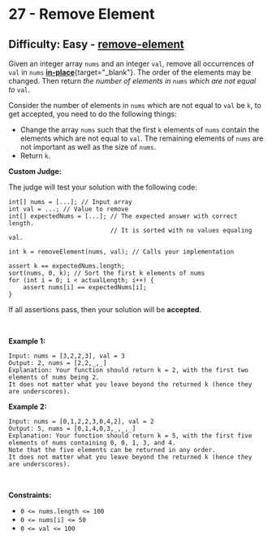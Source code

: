 # 27 - Remove Element

## Difficulty: Easy - [remove-element](https://leetcode.com/problems/remove-element/)

Given an integer array `nums` and an integer `val`, remove all
occurrences of `val` in `nums`
[**in-place**](https://en.wikipedia.org/wiki/In-place_algorithm){target="_blank"}.
The order of the elements may be changed. Then return *the number of
elements in* `nums` *which are not equal to* `val`.

Consider the number of elements in `nums` which are not equal to `val`
be `k`, to get accepted, you need to do the following things:

-   Change the array `nums` such that the first `k` elements of `nums`
    contain the elements which are not equal to `val`. The remaining
    elements of `nums` are not important as well as the size of `nums`.
-   Return `k`.

**Custom Judge:**

The judge will test your solution with the following code:

    int[] nums = [...]; // Input array
    int val = ...; // Value to remove
    int[] expectedNums = [...]; // The expected answer with correct length.
                                // It is sorted with no values equaling val.

    int k = removeElement(nums, val); // Calls your implementation

    assert k == expectedNums.length;
    sort(nums, 0, k); // Sort the first k elements of nums
    for (int i = 0; i < actualLength; i++) {
        assert nums[i] == expectedNums[i];
    }

If all assertions pass, then your solution will be **accepted**.

 

**Example 1:**

    Input: nums = [3,2,2,3], val = 3
    Output: 2, nums = [2,2,_,_]
    Explanation: Your function should return k = 2, with the first two elements of nums being 2.
    It does not matter what you leave beyond the returned k (hence they are underscores).

**Example 2:**

    Input: nums = [0,1,2,2,3,0,4,2], val = 2
    Output: 5, nums = [0,1,4,0,3,_,_,_]
    Explanation: Your function should return k = 5, with the first five elements of nums containing 0, 0, 1, 3, and 4.
    Note that the five elements can be returned in any order.
    It does not matter what you leave beyond the returned k (hence they are underscores).

 

**Constraints:**

-   `0 <= nums.length <= 100`
-   `0 <= nums[i] <= 50`
-   `0 <= val <= 100`
